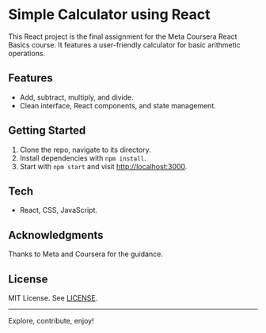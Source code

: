 # Simple Calculator using React


This React project is the final assignment for the Meta Coursera React Basics course. It features a user-friendly calculator for basic arithmetic operations.

## Features

- Add, subtract, multiply, and divide.
- Clean interface, React components, and state management.

## Getting Started

1. Clone the repo, navigate to its directory.
2. Install dependencies with `npm install`.
3. Start with `npm start` and visit [http://localhost:3000](http://localhost:3000).

## Tech

- React, CSS, JavaScript.

## Acknowledgments

Thanks to Meta and Coursera for the guidance.

## License

MIT License. See [LICENSE](LICENSE).

---

Explore, contribute, enjoy!
